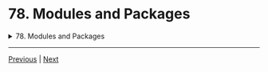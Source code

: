 # 78. Modules and Packages

<details>
  <summary> 78. Modules and Packages </summary>

-   [Notebook: 00-Modules_and_Packages](https://github.com/BloomTech-DS/Complete-Python-3-Bootcamp/tree/master/06-Modules%20and%20Packages/00-Modules_and_Packages)

-   [Codebase: 00-Modules_and_Packages](../../../codebase/python-camp/06-Modules-and-Packages/00-Modules_and_Packages.py)

</details> 





---

[Previous](./77_Pip-Install-and-PyPi.md) | [Next](./79___name__%20and-%22__main__%22.md)